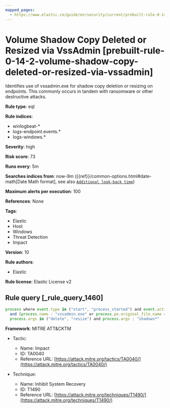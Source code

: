 ```yaml
---
mapped_pages:
  - https://www.elastic.co/guide/en/security/current/prebuilt-rule-0-14-2-volume-shadow-copy-deleted-or-resized-via-vssadmin.html
---
```


# Volume Shadow Copy Deleted or Resized via VssAdmin [prebuilt-rule-0-14-2-volume-shadow-copy-deleted-or-resized-via-vssadmin]

Identifies use of vssadmin.exe for shadow copy deletion or resizing on endpoints. This commonly occurs in tandem with ransomware or other destructive attacks.

**Rule type**: eql

**Rule indices**:

* winlogbeat-*
* logs-endpoint.events.*
* logs-windows.*

**Severity**: high

**Risk score**: 73

**Runs every**: 5m

**Searches indices from**: now-9m ({{ref}}/common-options.html#date-math[Date Math format], see also [`Additional look-back time`](docs-content://solutions/security/detect-and-alert/create-detection-rule.md#rule-schedule))

**Maximum alerts per execution**: 100

**References**: None

**Tags**:

* Elastic
* Host
* Windows
* Threat Detection
* Impact

**Version**: 10

**Rule authors**:

* Elastic

**Rule license**: Elastic License v2

## Rule query [_rule_query_1460]

```js
process where event.type in ("start", "process_started") and event.action == "start"
  and (process.name : "vssadmin.exe" or process.pe.original_file_name == "VSSADMIN.EXE") and
  process.args in ("delete", "resize") and process.args : "shadows*"
```

**Framework**: MITRE ATT&CKTM

* Tactic:

    * Name: Impact
    * ID: TA0040
    * Reference URL: [https://attack.mitre.org/tactics/TA0040/](https://attack.mitre.org/tactics/TA0040/)

* Technique:

    * Name: Inhibit System Recovery
    * ID: T1490
    * Reference URL: [https://attack.mitre.org/techniques/T1490/](https://attack.mitre.org/techniques/T1490/)



